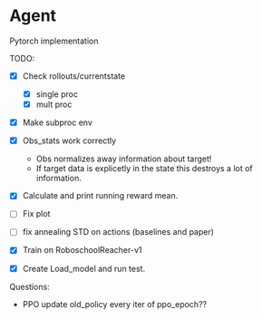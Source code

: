 # Agent

Pytorch implementation


TODO:

* [x] Check rollouts/currentstate
	* [x] single proc
	* [x] mult proc
* [x] Make subproc env
* [x] Obs_stats work correctly
	* Obs normalizes away information about target! 
	* If target data is explicetly in the state this destroys a lot of information.

* [x] Calculate and print running reward mean.
* [ ] Fix plot 
* [ ] fix annealing STD on actions (baselines and paper)
* [x] Train on RoboschoolReacher-v1
* [x] Create Load_model and run test.

Questions:
* PPO update old_policy every iter of ppo_epoch??

